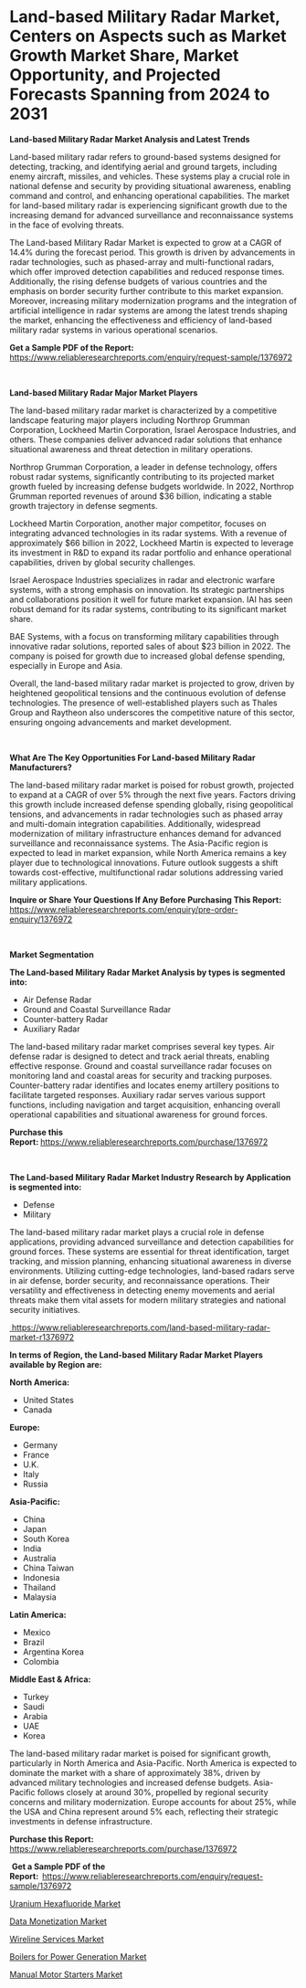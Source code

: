 <p><h1>Land-based Military Radar Market, Centers on Aspects such as Market Growth Market Share, Market Opportunity, and Projected Forecasts Spanning from 2024 to 2031</h1></p><p><strong>Land-based Military Radar Market Analysis and Latest Trends</strong></p>
<p><p>Land-based military radar refers to ground-based systems designed for detecting, tracking, and identifying aerial and ground targets, including enemy aircraft, missiles, and vehicles. These systems play a crucial role in national defense and security by providing situational awareness, enabling command and control, and enhancing operational capabilities. The market for land-based military radar is experiencing significant growth due to the increasing demand for advanced surveillance and reconnaissance systems in the face of evolving threats.</p><p>The Land-based Military Radar Market is expected to grow at a CAGR of 14.4% during the forecast period. This growth is driven by advancements in radar technologies, such as phased-array and multi-functional radars, which offer improved detection capabilities and reduced response times. Additionally, the rising defense budgets of various countries and the emphasis on border security further contribute to this market expansion. Moreover, increasing military modernization programs and the integration of artificial intelligence in radar systems are among the latest trends shaping the market, enhancing the effectiveness and efficiency of land-based military radar systems in various operational scenarios.</p></p>
<p><strong>Get a Sample PDF of the Report:&nbsp;</strong> <a href="https://www.reliableresearchreports.com/enquiry/request-sample/1376972?utm_campaign=37&utm_medium=2&utm_source=Github&utm_content=ia&utm_term=23102024&utm_id=land-based-military-radar">https://www.reliableresearchreports.com/enquiry/request-sample/1376972</a></p>
<p>&nbsp;</p>
<p><strong>Land-based Military Radar Major Market Players</strong></p>
<p><p>The land-based military radar market is characterized by a competitive landscape featuring major players including Northrop Grumman Corporation, Lockheed Martin Corporation, Israel Aerospace Industries, and others. These companies deliver advanced radar solutions that enhance situational awareness and threat detection in military operations.</p><p>Northrop Grumman Corporation, a leader in defense technology, offers robust radar systems, significantly contributing to its projected market growth fueled by increasing defense budgets worldwide. In 2022, Northrop Grumman reported revenues of around $36 billion, indicating a stable growth trajectory in defense segments.</p><p>Lockheed Martin Corporation, another major competitor, focuses on integrating advanced technologies in its radar systems. With a revenue of approximately $66 billion in 2022, Lockheed Martin is expected to leverage its investment in R&D to expand its radar portfolio and enhance operational capabilities, driven by global security challenges.</p><p>Israel Aerospace Industries specializes in radar and electronic warfare systems, with a strong emphasis on innovation. Its strategic partnerships and collaborations position it well for future market expansion. IAI has seen robust demand for its radar systems, contributing to its significant market share.</p><p>BAE Systems, with a focus on transforming military capabilities through innovative radar solutions, reported sales of about $23 billion in 2022. The company is poised for growth due to increased global defense spending, especially in Europe and Asia.</p><p>Overall, the land-based military radar market is projected to grow, driven by heightened geopolitical tensions and the continuous evolution of defense technologies. The presence of well-established players such as Thales Group and Raytheon also underscores the competitive nature of this sector, ensuring ongoing advancements and market development.</p></p>
<p>&nbsp;</p>
<p><strong>What Are The Key Opportunities For Land-based Military Radar Manufacturers?</strong></p>
<p><p>The land-based military radar market is poised for robust growth, projected to expand at a CAGR of over 5% through the next five years. Factors driving this growth include increased defense spending globally, rising geopolitical tensions, and advancements in radar technologies such as phased array and multi-domain integration capabilities. Additionally, widespread modernization of military infrastructure enhances demand for advanced surveillance and reconnaissance systems. The Asia-Pacific region is expected to lead in market expansion, while North America remains a key player due to technological innovations. Future outlook suggests a shift towards cost-effective, multifunctional radar solutions addressing varied military applications.</p></p>
<p><strong>Inquire or Share Your Questions If Any Before Purchasing This Report:</strong> <a href="https://www.reliableresearchreports.com/enquiry/pre-order-enquiry/1376972?utm_campaign=37&utm_medium=2&utm_source=Github&utm_content=ia&utm_term=23102024&utm_id=land-based-military-radar">https://www.reliableresearchreports.com/enquiry/pre-order-enquiry/1376972</a></p>
<p>&nbsp;</p>
<p><strong>Market Segmentation</strong></p>
<p><strong>The Land-based Military Radar Market Analysis by types is segmented into:</strong></p>
<p><ul><li>Air Defense Radar</li><li>Ground and Coastal Surveillance Radar</li><li>Counter-battery Radar</li><li>Auxiliary Radar</li></ul></p>
<p><p>The land-based military radar market comprises several key types. Air defense radar is designed to detect and track aerial threats, enabling effective response. Ground and coastal surveillance radar focuses on monitoring land and coastal areas for security and tracking purposes. Counter-battery radar identifies and locates enemy artillery positions to facilitate targeted responses. Auxiliary radar serves various support functions, including navigation and target acquisition, enhancing overall operational capabilities and situational awareness for ground forces.</p></p>
<p><strong>Purchase this Report:&nbsp;</strong><a href="https://www.reliableresearchreports.com/purchase/1376972?utm_campaign=37&utm_medium=2&utm_source=Github&utm_content=ia&utm_term=23102024&utm_id=land-based-military-radar">https://www.reliableresearchreports.com/purchase/1376972</a></p>
<p>&nbsp;</p>
<p><strong>The Land-based Military Radar Market Industry Research by Application is segmented into:</strong></p>
<p><ul><li>Defense</li><li>Military</li></ul></p>
<p><p>The land-based military radar market plays a crucial role in defense applications, providing advanced surveillance and detection capabilities for ground forces. These systems are essential for threat identification, target tracking, and mission planning, enhancing situational awareness in diverse environments. Utilizing cutting-edge technologies, land-based radars serve in air defense, border security, and reconnaissance operations. Their versatility and effectiveness in detecting enemy movements and aerial threats make them vital assets for modern military strategies and national security initiatives.</p></p>
<p><a href="https://www.reliableresearchreports.com/land-based-military-radar-market-r1376972?utm_campaign=37&utm_medium=2&utm_source=Github&utm_content=ia&utm_term=23102024&utm_id=land-based-military-radar">&nbsp;https://www.reliableresearchreports.com/land-based-military-radar-market-r1376972</a></p>
<p><strong>In terms of Region, the Land-based Military Radar Market Players available by Region are:</strong></p>
<p>
    <p> <strong> North America: </strong>
        <ul>
            <li>United States</li>
            <li>Canada</li>
        </ul>
        </p> 
    <p> <strong> Europe: </strong>
        <ul>
            <li>Germany</li>
            <li>France</li>
            <li>U.K.</li>
            <li>Italy</li>
            <li>Russia</li>
        </ul>
        </p> 
    <p> <strong> Asia-Pacific: </strong>
        <ul>
            <li>China</li>
            <li>Japan</li>
            <li>South Korea</li>
            <li>India</li>
            <li>Australia</li>
            <li>China Taiwan</li>
            <li>Indonesia</li>
            <li>Thailand</li>
            <li>Malaysia</li>
        </ul>
        </p> 
    <p> <strong> Latin America: </strong>
        <ul>
            <li>Mexico</li>
            <li>Brazil</li>
            <li>Argentina Korea</li>
            <li>Colombia</li>
        </ul>
        </p> 
    <p> <strong> Middle East & Africa: </strong>
        <ul>
            <li>Turkey</li>
            <li>Saudi</li>
            <li>Arabia</li>
            <li>UAE</li>
            <li>Korea</li>
        </ul>
    </p>
    </p>
<p><p>The land-based military radar market is poised for significant growth, particularly in North America and Asia-Pacific. North America is expected to dominate the market with a share of approximately 38%, driven by advanced military technologies and increased defense budgets. Asia-Pacific follows closely at around 30%, propelled by regional security concerns and military modernization. Europe accounts for about 25%, while the USA and China represent around 5% each, reflecting their strategic investments in defense infrastructure.</p></p>
<p><strong>Purchase this Report: </strong><a href="https://www.reliableresearchreports.com/purchase/1376972?utm_campaign=37&utm_medium=2&utm_source=Github&utm_content=ia&utm_term=23102024&utm_id=land-based-military-radar">https://www.reliableresearchreports.com/purchase/1376972</a></p>
<p>&nbsp;<strong>Get a Sample PDF of the Report:&nbsp;&nbsp;</strong><a href="https://www.reliableresearchreports.com/enquiry/request-sample/1376972?utm_campaign=37&utm_medium=2&utm_source=Github&utm_content=ia&utm_term=23102024&utm_id=land-based-military-radar">https://www.reliableresearchreports.com/enquiry/request-sample/1376972</a></p>
<p><strong></strong></p>
<p><p><a href="https://medium.com/@cedricrevscu/uranium-hexafluoride-market-forecasts-market-trends-and-impact-analysis-2024-2031-2c7ddcab7024?postPublishedType=repub&utm_campaign=37&utm_medium=2&utm_source=Github&utm_content=ia&utm_term=23102024&utm_id=land-based-military-radar">Uranium Hexafluoride Market</a></p><p><a href="https://www.linkedin.com/pulse/data-monetization-value-chain-analysis-from-raw-materials-end-user-c5qac?utm_campaign=37&utm_medium=2&utm_source=Github&utm_content=ia&utm_term=23102024&utm_id=land-based-military-radar">Data Monetization Market</a></p><p><a href="https://www.linkedin.com/pulse/global-wireline-services-market-opportunities-forecast-period-kkqjc?utm_campaign=37&utm_medium=2&utm_source=Github&utm_content=ia&utm_term=23102024&utm_id=land-based-military-radar">Wireline Services Market</a></p><p><a href="https://issuu.com/reportprime-2/docs/boilers-for-power-generation-market_3ed3cd4610c600?utm_campaign=37&utm_medium=2&utm_source=Github&utm_content=ia&utm_term=23102024&utm_id=land-based-military-radar">Boilers for Power Generation Market</a></p><p><a href="https://issuu.com/reportprime-2/docs/manual-motor-starters-market-size-2_5f71d1382c4484?utm_campaign=37&utm_medium=2&utm_source=Github&utm_content=ia&utm_term=23102024&utm_id=land-based-military-radar">Manual Motor Starters Market</a></p></p>